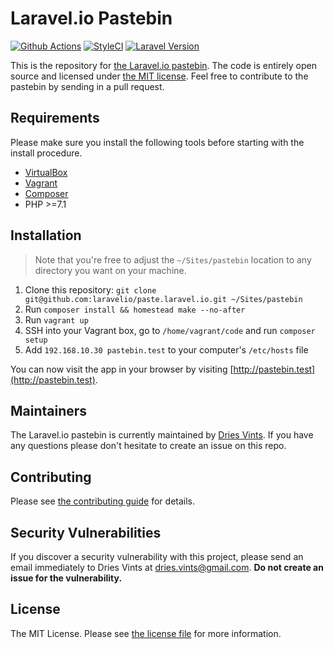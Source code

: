 # Laravel.io Pastebin

[![Github Actions](https://github.com/laravelio/paste.laravel.io/workflows/CI/badge.svg)](https://github.com/laravelio/paste.laravel.io/actions)
[![StyleCI](https://styleci.io/repos/80994622/shield?branch=master)](https://styleci.io/repos/80994622)
[![Laravel Version](https://shield.with.social/cc/github/laravelio/paste.laravel.io/master.svg?style=flat-square)](https://packagist.org/packages/laravel/framework)

This is the repository for [the Laravel.io pastebin](https://paste.laravel.io). The code is entirely open source and licensed under [the MIT license](license.md). Feel free to contribute to the pastebin by sending in a pull request.

## Requirements

Please make sure you install the following tools before starting with the install procedure.

- [VirtualBox](https://www.virtualbox.org/)
- [Vagrant](https://www.vagrantup.com/)
- [Composer](https://getcomposer.org/download/)
- PHP >=7.1

## Installation

> Note that you're free to adjust the `~/Sites/pastebin` location to any directory you want on your machine.

1. Clone this repository: `git clone git@github.com:laravelio/paste.laravel.io.git ~/Sites/pastebin`
2. Run `composer install && homestead make --no-after`
3. Run `vagrant up`
4. SSH into your Vagrant box, go to `/home/vagrant/code` and run `composer setup`
5. Add `192.168.10.30 pastebin.test` to your computer's `/etc/hosts` file

You can now visit the app in your browser by visiting [http://pastebin.test](http://pastebin.test).

## Maintainers

The Laravel.io pastebin is currently maintained by [Dries Vints](https://github.com/driesvints). If you have any questions please don't hesitate to create an issue on this repo.

## Contributing

Please see [the contributing guide](contributing.md) for details.

## Security Vulnerabilities

If you discover a security vulnerability with this project, please send an email immediately to Dries Vints at [dries.vints@gmail.com](mailto:dries.vints@gmail.com). **Do not create an issue for the vulnerability.**

## License

The MIT License. Please see [the license file](license.md) for more information.
